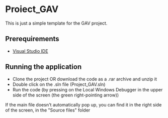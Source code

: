 # Proiect_GAV

This is just a simple template for the GAV project.

## Prerequirements

  - [Visual Studio IDE](https://visualstudio.microsoft.com/)

## Running the application

  - Clone the project OR download the code as a .rar archive and unzip it
  - Double click on the .sln file (Project_GAV.sln)
  - Run the code (by pressing on the Local Windows Debugger in the upper side of the screen (the green right-pointing arrow))

If the main file doesn't automatically pop up, you can find it in the right side of the screen, in the "Source files" folder
